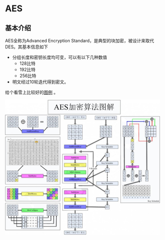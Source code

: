 # AES

## 基本介绍

AES全称为Advanced Encryption Standard，是典型的块加密，被设计来取代DES。其基本信息如下

- 分组长度和密钥长度均可变，可以有以下几种数值
  - 128比特
  - 192比特
  - 256比特
- 明文经过10轮迭代得到密文。

给个看雪上比较好的[图例](http://bbs.pediy.com/thread-90722.htm) 。

![](/crypto/symmetric/figure/aes_details.jpg)

